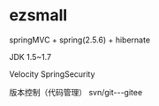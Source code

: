 # ezsmall

springMVC + spring(2.5.6) + hibernate

JDK 1.5~1.7

Velocity
SpringSecurity

版本控制（代码管理）
svn/git---gitee